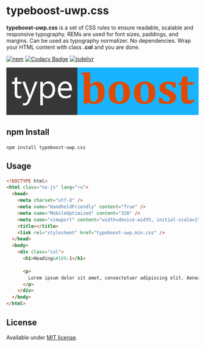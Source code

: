 # typeboost-uwp.css

**typeboost-uwp.css** is a set of CSS rules to ensure readable, scalable and responsive typography. REMs are used for font sizes, paddings, and margins. Can be used as typography normalizer. No dependencies. Wrap your HTML content with class **.col** and you are done.

[![npm](https://img.shields.io/npm/v/typeboost-uwp.css.svg)](https://www.npmjs.com/package/typeboost-uwp.css)
[![Codacy Badge](https://app.codacy.com/project/badge/Grade/912de6ece1684324a81204d83f0f6243)](https://www.codacy.com/manual/englishextra/typeboost-uwp.css/dashboard?utm_source=github.com&amp;utm_medium=referral&amp;utm_content=englishextra/typeboost-uwp.css&amp;utm_campaign=Badge_Grade)
[![jsdelivr](https://data.jsdelivr.com/v1/package/npm/typeboost-uwp.css/badge)](https://www.jsdelivr.com/package/npm/typeboost-uwp.css)

![typeboost-uwp.css](https://github.com/englishextra/typeboost-uwp.css/raw/master/img/typeboost-uwp.css-logo-1DB5FC-935x230.png)

## npm Install

`npm install typeboost-uwp.css`

## Usage

```html
<!DOCTYPE html>
<html class="no-js" lang="ru">
  <head>
    <meta charset="utf-8" />
    <meta name="HandheldFriendly" content="True" />
    <meta name="MobileOptimized" content="320" />
    <meta name="viewport" content="width=device-width, initial-scale=1" />
    <title></title>
    <link rel="stylesheet" href="typeboost-uwp.min.css" />
  </head>
  <body>
    <div class="col">
      <h1>Heading&#160;1</h1>

      <p>
        Lorem ipsum dolor sit amet, consectetuer adipiscing elit. Aenean commodo ligula eget dolor. Aenean massa. Cum sociis natoque penatibus et magnis dis parturient montes, nascetur ridiculus mus. Donec quam felis,
      </p>
    </div>
  </body>
</html>
```

## License

Available under [MIT license](https://opensource.org/licenses/MIT).
